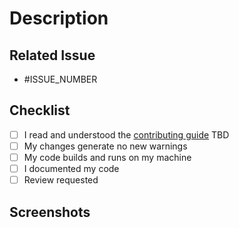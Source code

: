 # Description

<!--- REQUIRED: Describe what changed in detail -->

## Related Issue
<!--- REQUIRED: Tag all related issues (e.g. * #23) -->
* #ISSUE_NUMBER

## Checklist
<!--- Add things that are not yet implemented above -->
- [ ] I read and understood the [contributing guide](https://github.com/fuzemobi) TBD
- [ ] My changes generate no new warnings
- [ ] My code builds and runs on my machine
- [ ] I documented my code
- [ ] Review requested

## Screenshots

<!--- REQUIRED: if issue is UI related -->

<!--- IMPORTANT: Fill out all required fields. Otherwise we might close this PR temporarily -->